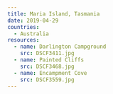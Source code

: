```yaml
---
title: Maria Island, Tasmania
date: 2019-04-29
countries:
  - Australia
resources:
  - name: Darlington Campground
    src: DSCF3411.jpg
  - name: Painted Cliffs
    src: DSCF3468.jpg
  - name: Encampment Cove
    src: DSCF3559.jpg
---
```

